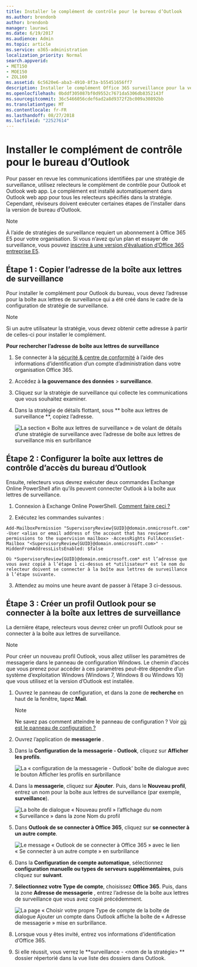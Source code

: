 ```yaml
---
title: Installer le complément de contrôle pour le bureau d’Outlook
ms.author: brendonb
author: brendonb
manager: laurawi
ms.date: 6/19/2017
ms.audience: Admin
ms.topic: article
ms.service: o365-administration
localization_priority: Normal
search.appverid:
- MET150
- MOE150
- ZOL160
ms.assetid: 6c5620e6-aba3-4910-8f3a-b55451656ff7
description: Installer le complément Office 365 surveillance pour la version de bureau d’Outlook
ms.openlocfilehash: 0bddf305087bf0d9552c7671da5306db8352143f
ms.sourcegitcommit: 36c5466056cdef6ad2a8d9372f2bc009a30892bb
ms.translationtype: MT
ms.contentlocale: fr-FR
ms.lasthandoff: 08/27/2018
ms.locfileid: "22527614"
---
```

# <a name="install-the-supervision-add-in-for-outlook-desktop"></a>Installer le complément de contrôle pour le bureau d’Outlook

Pour passer en revue les communications identifiées par une stratégie de surveillance, utilisez relecteurs le complément de contrôle pour Outlook et Outlook web app. Le complément est installé automatiquement dans Outlook web app pour tous les relecteurs spécifiés dans la stratégie. Cependant, réviseurs doivent exécuter certaines étapes de l’installer dans la version de bureau d’Outlook.
  
> [!NOTE]
> À l’aide de stratégies de surveillance requiert un abonnement à Office 365 E5 pour votre organisation. Si vous n’avez qu’un plan et essayer de surveillance, vous pouvez [inscrire à une version d’évaluation d’Office 365 entreprise E5](https://go.microsoft.com/fwlink/p/?LinkID=698279). 
  
## <a name="step-1-copy-the-address-for-the-supervision-mailbox"></a>Étape 1 : Copier l’adresse de la boîte aux lettres de surveillance

Pour installer le complément pour Outlook du bureau, vous devez l’adresse pour la boîte aux lettres de surveillance qui a été créé dans le cadre de la configuration de stratégie de surveillance. 
  
> [!NOTE]
> Si un autre utilisateur la stratégie, vous devez obtenir cette adresse à partir de celles-ci pour installer le complément. 
  
 **Pour rechercher l’adresse de boîte aux lettres de surveillance**
  
1. Se connecter à la [sécurité &amp; centre de conformité](https://protection.office.com) à l’aide des informations d’identification d’un compte d’administration dans votre organisation Office 365. 
    
2. Accédez à **la gouvernance des données** \> **surveillance**.
    
3. Cliquez sur la stratégie de surveillance qui collecte les communications que vous souhaitez examiner.
    
4. Dans la stratégie de détails flottant, sous ** boîte aux lettres de surveillance **, copiez l’adresse. 
    
    ![La section « Boîte aux lettres de surveillance » de volant de détails d’une stratégie de surveillance avec l’adresse de boîte aux lettres de surveillance mis en surbrillance](media/71779d0e-4f01-4dd3-8234-5f9c30eeb067.jpg)
  
## <a name="step-2-configure-the-supervision-mailbox-for-outlook-desktop-access"></a>Étape 2 : Configurer la boîte aux lettres de contrôle d’accès du bureau d’Outlook

Ensuite, relecteurs vous devrez exécuter deux commandes Exchange Online PowerShell afin qu’ils peuvent connecter Outlook à la boîte aux lettres de surveillance.
  
1. Connexion à Exchange Online PowerShell. [Comment faire ceci ?](https://docs.microsoft.com/powershell/exchange/exchange-online/connect-to-exchange-online-powershell/connect-to-exchange-online-powershell)
    
2. Exécutez les commandes suivantes :
    
  ```
  Add-MailboxPermission "SupervisoryReview{GUID}@domain.onmicrosoft.com" -User <alias or email address of the account that has reviewer permissions to the supervision mailbox> -AccessRights FullAccessSet-Mailbox "<SupervisoryReview{GUID}@domain.onmicrosoft.com>" -HiddenFromAddressListsEnabled: $false
  ```

    Où *SupervisoryReview{GUID}@domain.onmicrosoft.com* est l’adresse que vous avez copié à l’étape 1 ci-dessus et *utilisateur* est le nom du relecteur doivent se connecter à la boîte aux lettres de surveillance à l’étape suivante. 
    
3. Attendez au moins une heure avant de passer à l’étape 3 ci-dessous.
    
## <a name="step-3-create-an-outlook-profile-to-connect-to-the-supervision-mailbox"></a>Étape 3 : Créer un profil Outlook pour se connecter à la boîte aux lettres de surveillance

La dernière étape, relecteurs vous devrez créer un profil Outlook pour se connecter à la boîte aux lettres de surveillance. 
  
> [!NOTE]
> Pour créer un nouveau profil Outlook, vous allez utiliser les paramètres de messagerie dans le panneau de configuration Windows. Le chemin d’accès que vous prenez pour accéder à ces paramètres peut-être dépendre d’un système d’exploitation Windows (Windows 7, Windows 8 ou Windows 10) que vous utilisez et la version d’Outlook est installée. 
  
1. Ouvrez le panneau de configuration, et dans la zone de **recherche** en haut de la fenêtre, tapez **Mail**. 
    
    > [!NOTE]
    > Ne savez pas comment atteindre le panneau de configuration ? Voir [où est le panneau de configuration ?](https://support.microsoft.com/help/13764/windows-where-is-control-panel)
  
2. Ouvrez l’application de **messagerie** . 
    
3. Dans la **Configuration de la messagerie - Outlook**, cliquez sur **Afficher les profils**.
    
    ![La « configuration de la messagerie - Outlook' boîte de dialogue avec le bouton Afficher les profils en surbrillance](media/28b5dae9-d10c-4f2b-926a-294c857d555c.jpg)
  
4. Dans la **messagerie**, cliquez sur **Ajouter**. Puis, dans le **Nouveau profil**, entrez un nom pour la boîte aux lettres de surveillance (par exemple, **surveillance**).
    
    ![La boîte de dialogue « Nouveau profil » l’affichage du nom « Surveillance » dans la zone Nom du profil](media/d02ae181-b541-4ec6-8f51-698f30033204.jpg)
  
5. Dans **Outlook de se connecter à Office 365**, cliquez sur **se connecter à un autre compte**.
    
    ![Le message « Outlook de se connecter à Office 365 » avec le lien « Se connecter à un autre compte » en surbrillance](media/fac49ff8-a7f0-4e82-a271-9ec045a95de1.jpg)
  
6. Dans la **Configuration de compte automatique**, sélectionnez **configuration manuelle ou types de serveurs supplémentaires**, puis cliquez sur **suivant**.
    
7. **Sélectionnez votre Type de compte**, choisissez **Office 365**. Puis, dans la zone **Adresse de messagerie** , entrez l’adresse de la boîte aux lettres de surveillance que vous avez copié précédemment. 
    
    ![La page « Choisir votre propre Type de compte de la boîte de dialogue Ajouter un compte dans Outlook affiche la boîte de « Adresse de messagerie » mise en surbrillance.](media/4f601236-9f69-4cf6-a58c-0b91204aa8cb.jpg)
  
8. Lorsque vous y êtes invité, entrez vos informations d’identification d’Office 365.
    
9. Si elle réussit, vous verrez le **surveillance - \<nom de la stratégie\> ** dossier répertorié dans la vue liste des dossiers dans Outlook. 
    

